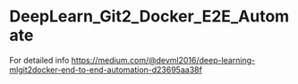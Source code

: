 # DeepLearn_Git2_Docker_E2E_Automate
For detailed info
https://medium.com/@devml2016/deep-learning-mlgit2docker-end-to-end-automation-d23695aa38f
